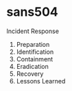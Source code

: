 # sans504

Incident Response

1. Preparation
2. Identification
3. Containment
4. Eradication
5. Recovery
6. Lessons Learned
